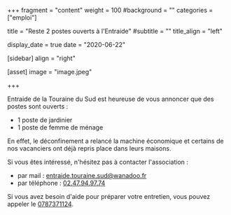 +++
fragment = "content"
weight = 100
#background = ""
categories = ["emploi"]

title = "Reste 2 postes ouverts à l'Entraide"
#subtitle = ""
title_align = "left"

display_date = true
date = "2020-06-22"

    
[sidebar]
  align = "right"

[asset]
  image = "image.jpeg"
  
+++

Entraide de la Touraine du Sud est heureuse de vous annoncer que des postes sont ouverts :

* 1 poste de jardinier
* 1 poste de femme de ménage

En effet, le déconfinement a relancé la machine économique et certains de nos vacanciers ont déjà repris place dans leurs maisons.

Si vous êtes intéressé, n'hésitez pas à contacter l'association :

* par mail : <a href="mailto:entraide.touraine.sud@wanadoo.fr">entraide.touraine.sud@wanadoo.fr</a>
* par téléphone : <a href="tel://02.47.94.97.74">02.47.94.97.74</a>  

Si vous avez besoin d'aide pour préparer votre entretien, vous pouvez appeler le <a href="0787371124">0787371124</a>.
